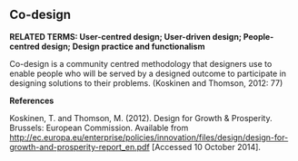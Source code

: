 ## Co-design

**RELATED TERMS: User-centred design; User-driven design; People-centred design; Design practice and functionalism**

Co-design is a community centred methodology that designers use to enable people who will be served by a designed outcome to participate in designing solutions to their problems. (Koskinen and Thomson, 2012: 77)

**References**

Koskinen, T. and Thomson, M. (2012). Design for Growth & Prosperity. Brussels: European Commission. Available from http://ec.europa.eu/enterprise/policies/innovation/files/design/design-for-growth-and-prosperity-report_en.pdf [Accessed 10 October 2014].

